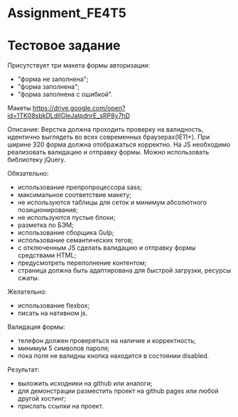 # Assignment_FE4T5

# Тестовое задание

Присутствует три макета формы авторизации:
- "форма не заполнена";
- "форма заполнена";
- "форма заполнена с ошибкой".

Макеты https://drive.google.com/open?id=1TK08sbkDLdlIGleJaIpdnrE_sRP8y7hD

Описание:
Верстка должна проходить проверку на валидность, идентично выглядеть во всех современных браузерах(IE11+).
При ширине 320 форма должна отображаться корректно.
На JS необходимо реализовать валидацию и отправку формы.
Можно использовать библиотеку jQuery.

Обязательно:
- использование препропроцессора sass;
- максимальное соответствие макету;
- не используются таблицы для сеток и минимум абсолютного позиционирования;
- не используются пустые блоки;
- разметка по БЭМ;
- использование сборщика Gulp;
- использование семантических тегов;
- с отключенным JS сделать валидацию и отправку формы средствами HTML;
- предусмотреть переполнение контентом;
- страница должна быть адаптирована для быстрой загрузки, ресурсы сжаты.

Желательно:
- использование flexbox;
- писать на нативном js.

Валидация формы:
- телефон должен проверяться на наличие и корректность;
- минимум 5 символов пароля;
- пока поля не валидны кнопка находится в состоянии disabled.

Результат:
- выложить исходники на github или аналоги;
- для демонстрации разместить проект на github pages или любой другой хостинг;
- прислать ссылки на проект.
